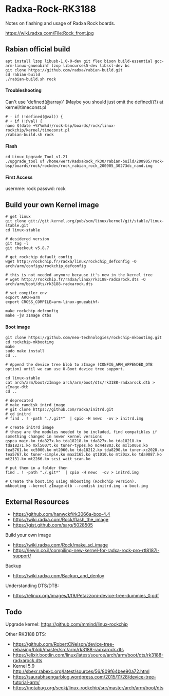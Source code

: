 # Radxa-Rock-RK3188
Notes on flashing and usage of Radxa Rock boards.

https://wiki.radxa.com/File:Rock_front.jpg

Rabian official build
---------------------

````
apt install lzop libusb-1.0-0-dev git flex bison build-essential gcc-arm-linux-gnueabihf lzop libncurses5-dev libssl-dev bc
git clone https://github.com/radxa/rabian-build.git
cd rabian-build
./rabian-build.sh rock
````

#### Troubleshooting

Can't use 'defined(@array)' (Maybe you should just omit the defined()?) at kernel/timeconst.pl
````
# -	if (!defined(@val)) {
# +	if (!@val) {
nano $(date +%Y%m%d)/rock-bsp/boards/rock/linux-rockchip/kernel/timeconst.pl
/rabian-build.sh rock
````
#### Flash

````
cd Linux_Upgrade_Tool_v1.21
./upgrade_tool uf /home/wert/RadxaRock_rk30/rabian-build/200905/rock-bsp/boards/rock/rockdev/rock_rabian_rock_200905_30273dc_nand.img
````

#### First Access

usernme: rock
passwd: rock

Build your own Kernel image
---------------------------

````
# get linux
git clone git://git.kernel.org/pub/scm/linux/kernel/git/stable/linux-stable.git
cd linux-stable

# desidered version
git tag -l
git checkout v5.8.7

# get rockchip default config
wget http://rockchip.fr/radxa/linux/rockchip_defconfig -O arch/arm/configs/rockchip_defconfig

# this is not needed anymore because it's now in the kernel tree
# wget http://rockchip.fr/radxa/linux/rk3188-radxarock.dts -O arch/arm/boot/dts/rk3188-radxarock.dts

# set compiler env
export ARCH=arm
export CROSS_COMPILE=arm-linux-gnueabihf-

make rockchip_defconfig
make -j8 zImage dtbs
````

#### Boot image
````
git clone https://github.com/neo-technologies/rockchip-mkbootimg.git
cd rockchip-mkbootimg
make
sudo make install
cd ..

# Append the device tree blob to zImage (CONFIG_ARM_APPENDED_DTB option) until we can use U-Boot device tree support.

cd linux-stable
cat arch/arm/boot/zImage arch/arm/boot/dts/rk3188-radxarock.dtb > zImage-dtb
cd ..

# deprecated
# make ramdisk inird image
# git clone https://github.com/radxa/initrd.git
# cd initrd
# find . ! -path "./.git*"  | cpio -H newc  -ov > initrd.img

# create initrd image
# these are the modules needed to be included, find compatibles if something changed in newer kernel versions
gspca_main.ko tda827x.ko tda18218.ko tda827x.ko tda18218.ko tda18271.ko mxl5007t.ko tuner-types.ko mc44s803.ko mxl5005s.ko tea5761.ko xc5000.ko mt2060.ko tda18212.ko tda8290.ko tuner-xc2028.ko tea5767.ko tuner-simple.ko max2165.ko qt1010.ko mt20xx.ko tda9887.ko mt2131.ko mt2266.ko scsi_wait_scan.ko

# put them in a folder then
find . ! -path "./.git*"  | cpio -H newc  -ov > initrd.img

# Create the boot.img using mkbootimg (Rockchip version).
mkbootimg --kernel zImage-dtb --ramdisk initrd.img -o boot.img
````

External Resources
------------------

- https://github.com/hanwckf/rk3066a-box-4.4
- https://wiki.radxa.com/Rock/flash_the_image
- https://gist.github.com/sarg/5028505

Build your own image
- https://wiki.radxa.com/Rock/make_sd_image
- https://lewin.co.il/compiling-new-kernel-for-radxa-rock-pro-rtl8187l-support/

Backup
- https://wiki.radxa.com/Backup_and_deploy

Understanding DTS/DTB:
- https://elinux.org/images/f/f9/Petazzoni-device-tree-dummies_0.pdf

Todo
----

Upgrade kernel: https://github.com/mmind/linux-rockchip

Other RK3188 DTS:
- https://github.com/RobertCNelson/device-tree-rebasing/blob/master/src/arm/rk3188-radxarock.dts
- https://elixir.bootlin.com/linux/latest/source/arch/arm/boot/dts/rk3188-radxarock.dts
- Kernel 5.9 http://sbexr.rabexc.org/latest/sources/56/809f64bee90a72.html
- https://saurabhsengarblog.wordpress.com/2015/11/28/device-tree-tutorial-arm/
- https://notabug.org/seokj/linux-rockchip/src/master/arch/arm/boot/dts


